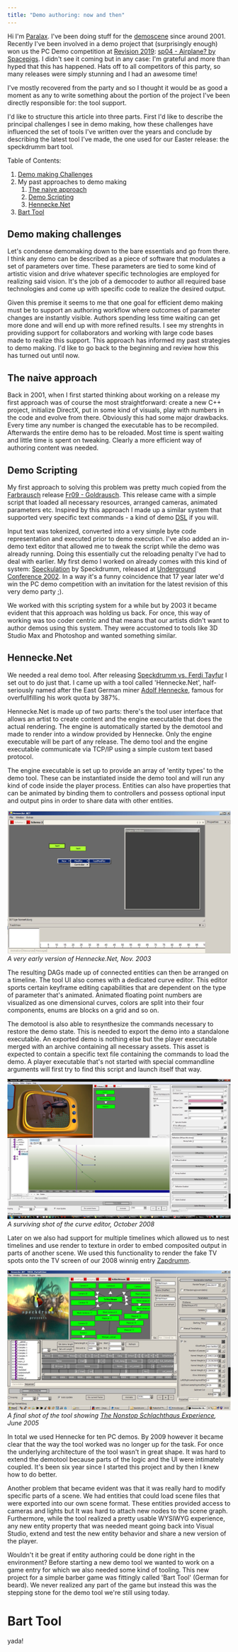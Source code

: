 ```yaml
---
title: "Demo authoring: now and then"
---
```


Hi I'm [Paralax](https://twitter.com/paralax_sd). I've been doing stuff for the
[demoscene](https://en.wikipedia.org/wiki/Demoscene) since around 2001. Recently 
I've been involved in a demo project that (surprisingly enough) won us the 
PC Demo competition at [Revision 2019](https://www.pouet.net/prod.php?which=81078):
[sp04 - Airplane? by Spacepigs](https://www.pouet.net/prod.php?which=81078).
I didn't see it coming but in any case: I'm grateful and more than hyped that 
this has happened. Hats off to all competitors of this party, so many releases 
were simply stunning and I had an awesome time!

I've mostly recovered from the party and so I thought it would be as good a moment
as any to write something about the portion of the project I've been directly 
responsible for: the tool support.

I'd like to structure this article into three parts. First I'd like to describe
the principal challenges I see in demo making, how these challenges have 
influenced the set of tools I've written over the years and conclude by describing
the latest tool I've made, the one used for our Easter release: the speckdrumm bart tool.


Table of Contents:
1. [Demo making Challenges](#demo-making-challenges)
2. My past approaches to demo making
	1. [The naive approach](#the-naive-approach)
	2. [Demo Scripting](#demo-scripting)
	3. [Hennecke.Net](#henneckenet)
3. [Bart Tool](#bart-tool)

## Demo making challenges

Let's condense demomaking down to the bare essentials and go from there. I think any demo
can be described as a piece of software that modulates a set of parameters over time. These
parameters are tied to some kind of artistic vision and drive whatever specific technologies
are employed for realizing said vision. It's the job of a democoder to author all required
base technologies and come up with specific code to realize the desired output.

Given this premise it seems to me that one goal for efficient demo making must be to support
an authoring workflow where outcomes of parameter changes are instantly visible. Authors
spending less time waiting can get more done and will end up with more refined results.
I see my strenghts in providing support for collaborators and
working with large code bases made to realize this support. This approach has informed my past
strategies to demo making. I'd like to go back to the beginning and review how this has turned
out until now.

## The naive approach

Back in 2001, when I first started thinking about working on a release my first approach
was of course the most straightforward: create a new C++ project, initialize DirectX,
put in some kind of visuals, play with numbers in the code and evolve from there.
Obviously this had some major drawbacks. Every time any number is changed the executable has to
be recompiled. Afterwards the entire demo has to be reloaded. Most time is spent waiting
and little time is spent on tweaking. Clearly a more efficient way of authoring content was needed.

## Demo Scripting

My first approach to solving this problem was pretty much copied from the 
[Farbrausch](http://www.farbrausch.de/) release [Fr09 - Goldrausch](https://www.pouet.net/prod.php?which=2903).
This release came with a simple script that loaded all necessary resources, 
arranged cameras, animated parameters etc. Inspired by this approach I made up a 
similar system that supported very specific text commands - a kind of demo [DSL](https://en.wikipedia.org/wiki/Domain-specific_language)
if you will.

Input text was tokenized, converted into a very simple byte code representation 
and executed prior to demo execution. I've also added an in-demo text editor that allowed
me to tweak the script while the demo was already running. Doing this essentially cut the
reloading penalty I've had to deal with earlier. My first demo I worked on already comes with 
this kind of system: [Speckulation](https://www.pouet.net/prod.php?which=7006) by Speckdrumm,
released at [Underground Conference 2002](https://www.pouet.net/party.php?which=46&when=2002).
In a way it's a funny coincidence that 17 year later we'd win the PC demo competition with an 
invitation for the latest revision of this very demo party ;).

We worked with this scripting system for a while but by 2003 it became evident that
this approach was holding us back. For once, this way of working was too coder centric and
that means that our artists didn't want to author demos using this system. They were
accustomed to tools like 3D Studio Max and Photoshop and wanted something similar.

## Hennecke.Net

We needed a real demo tool. After releasing [Speckdrumm vs. Ferdi Tayfur](https://www.pouet.net/prod.php?which=10733)
I set out to do just that. I came up with a tool called 'Hennecke.Net', half-seriously named after
the East German miner [Adolf Hennecke](https://en.wikipedia.org/wiki/Adolf_Hennecke), famous for 
overfullfilling his work quota by 387%.

Hennecke.Net is made up of two parts: there's the tool user interface that allows an artist to
create content and the engine executable that does the actual rendering. The engine is automatically 
started by the demotool and made to render into a window provided by Hennecke.
Only the engine executable will be part of any release. The demo tool and the engine executable
communicate via TCP/IP using a simple custom text based protocol.

The engine executable is set up to provide an array of 'entity types' to the demo tool. These
can be instantiated inside the demo tool and will run any kind of code inside the player process.
Entities can also  have properties that can be animated by binding them to controllers and 
possess optional input and output pins in order to share data with other entities.

![Early Hennecke shot](/assets/hennecke01.png)
*A very early version of Hennecke.Net, Nov. 2003*

The resulting DAGs made up of connected entities can then be arranged on a timeline. The tool
UI also comes with a dedicated curve editor. This editor sports certain keyframe editing 
capabilities that are dependent on the type of parameter that's animated. Animated floating
point numbers are visualized as one dimensional curves, colors are split into their four
components, enums are blocks on a grid and so on.

The demotool is also able to resynthesize the commands necessary to restore the demo state.
This is needed to export the demo into a standalone executable. An exported demo is nothing
else but the player executable merged with an archive containing all necessary assets.
This asset is expected to contain a specific text file containing the commands to load the demo.
A player executable that's not started with special commandline arguments will first try to 
find this script and launch itself that way.

![Curve Editor](/assets/hennecke02.jpg)
*A surviving shot of the curve editor, October 2008*

Later on we also had support for multiple timelines which allowed us to nest timelines and 
use render to texture in order to embed composited output in parts of another scene.
We used this functionality to render the fake TV spots onto the TV screen of our 2008 winnig
entry [Zapdrumm](https://www.pouet.net/prod.php?which=52359).

![The Nonstop Schlachthaus Experience](/assets/hennecke03.jpg)
*A final shot of the tool showing [The Nonstop Schlachthaus Experience](https://www.pouet.net/prod.php?which=16354), June 2005*

In total we used Hennecke for ten PC demos. By 2009 however it became clear that the way the
tool worked was no longer up for the task. For once the underlying architecture of the tool
wasn't in great shape. It was hard to extend the demotool because parts of the logic and 
the UI were intimately coupled. It's been six year since I started this project and by then
I knew how to do better. 

Another problem that became evident was that it was really hard to
modify specific parts of a scene. We had entities that could load scene files that were 
exported into our own scene format. These entities provided access to cameras and lights but
It was hard to attach new nodes to the scene graph. Furthermore, while the tool realized a
pretty usable WYSIWYG experience, any new entity property that was needed meant going back 
into Visual Studio, extend and test the new entity behavior and share a new version of the 
player. 

Wouldn't it be great if entity authoring could be done right in the environment? 
Before starting a new demo tool we wanted to work on a game entry for which we also needed
some kind of tooling. This new project for a simple barber game was fittingly called 'Bart Tool'
(German for beard). We never realized any part of the game but instead this was the stepping
stone for the demo tool we're still using today.

# Bart Tool

yada!
